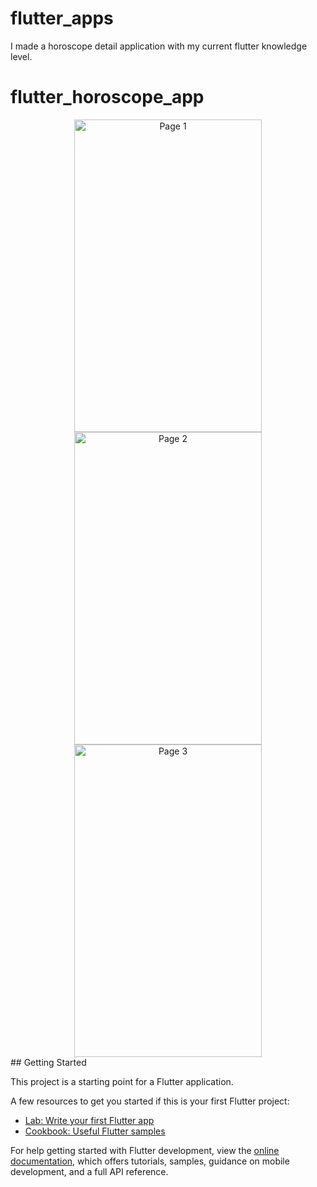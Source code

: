 # flutter_apps
I made a horoscope detail application with my current flutter knowledge level.

# flutter_horoscope_app
<div align="center">
 <img src="https://i.hizliresim.com/mm7j1ll.png" alt="Page 1" style="height: 500px; width:300px;"/>
 <img src="https://i.hizliresim.com/qcoap4b.png" alt="Page 2" style="height: 500px; width:300px;"/>
 <img src="https://i.hizliresim.com/4k2koe8.png" alt="Page 3" style="height: 500px; width:300px;"/>
</div>
## Getting Started

This project is a starting point for a Flutter application.

A few resources to get you started if this is your first Flutter project:

- [Lab: Write your first Flutter app](https://docs.flutter.dev/get-started/codelab)
- [Cookbook: Useful Flutter samples](https://docs.flutter.dev/cookbook)

For help getting started with Flutter development, view the
[online documentation](https://docs.flutter.dev/), which offers tutorials,
samples, guidance on mobile development, and a full API reference.

